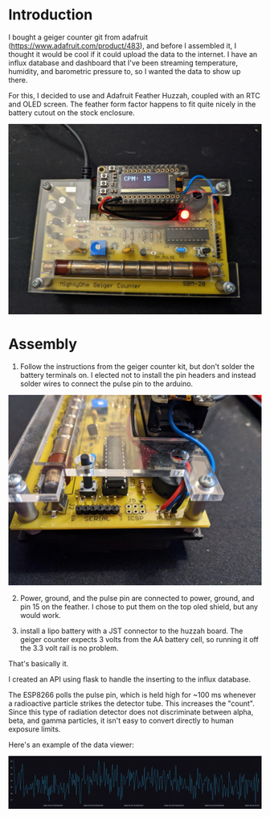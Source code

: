 # Introduction

I bought a geiger counter git from adafruit (https://www.adafruit.com/product/483), and before I assembled it, I thought it would be cool if it could upload the data to the internet. I have an influx database and dashboard that I've been streaming temperature, humidity, and barometric pressure to, so I wanted the data to show up there.

For this, I decided to use and Adafruit Feather Huzzah, coupled with an RTC and OLED screen. The feather form factor happens to fit quite nicely in the battery cutout on the stock enclosure.

![](board1.jpeg)

# Assembly

1) Follow the instructions from the geiger counter kit, but don't solder the battery terminals on. I elected not to install the pin headers and instead solder wires to connect the pulse pin to the arduino.

![](board2.jpeg)

2) Power, ground, and the pulse pin are connected to power, ground, and pin 15 on the feather. I chose to put them on the top oled shield, but any would work.

3) install a lipo battery with a JST connector to the huzzah board. The geiger counter expects 3 volts from the AA battery cell, so running it off the 3.3 volt rail is no problem.

That's basically it.

I created an API using flask to handle the inserting to the influx database.

The ESP8266 polls the pulse pin, which is held high for ~100 ms whenever a radioactive particle strikes the detector tube.
This increases the "count". Since this type of radiation detector does not discriminate between alpha, beta, and gamma particles, it isn't easy to convert directly to human exposure limits.

Here's an example of the data viewer:

![](influx.png)
